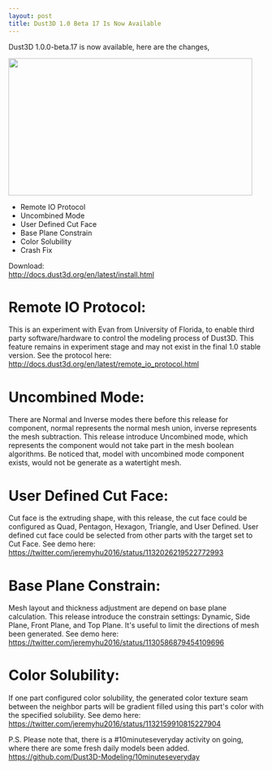 ```yaml
---
layout: post
title: Dust3D 1.0 Beta 17 Is Now Available
---
```


Dust3D 1.0.0-beta.17 is now available, here are the changes,

<image src="https://blogs.dust3d.org/public/attachments/2019-05-26-dust3d-1.0.0-beta.17-is-now-available/dust3d-1.0.0-beta.17-cover.png" width="480" height="270">  

- Remote IO Protocol  
- Uncombined Mode  
- User Defined Cut Face  
- Base Plane Constrain  
- Color Solubility  
- Crash Fix  

Download:  
http://docs.dust3d.org/en/latest/install.html  

Remote IO Protocol:  
=====================
This is an experiment with Evan from University of Florida, to enable third party software/hardware to control the modeling process of Dust3D. This feature remains in experiment stage and may not exist in the final 1.0 stable version.
See the protocol here: http://docs.dust3d.org/en/latest/remote_io_protocol.html

Uncombined Mode:
=====================
There are Normal and Inverse modes there before this release for component, normal represents the normal mesh union, inverse represents the mesh subtraction. This release introduce Uncombined mode, which represents the component would not take part in the mesh boolean algorithms. Be noticed that, model with uncombined mode component exists, would not be generate as a watertight mesh.

User Defined Cut Face:
=====================
Cut face is the extruding shape, with this release, the cut face could be configured as Quad, Pentagon, Hexagon, Triangle, and User Defined. User defined cut face could be selected from other parts with the target set to Cut Face.
See demo here: https://twitter.com/jeremyhu2016/status/1132026219522772993

Base Plane Constrain:
=====================
Mesh layout and thickness adjustment are depend on base plane calculation. This release introduce the constrain settings: Dynamic, Side Plane, Front Plane, and Top Plane. It's useful to limit the directions of mesh been generated.
See demo here: https://twitter.com/jeremyhu2016/status/1130586879454109696

Color Solubility:
=====================
If one part configured color solubility, the generated color texture seam between the neighbor parts will be gradient filled using this part's color with the specified solubility.
See demo here: https://twitter.com/jeremyhu2016/status/1132159910815227904

P.S.
Please note that, there is a #10minuteseveryday activity on going, where there are some fresh daily models been added.
https://github.com/Dust3D-Modeling/10minuteseveryday
